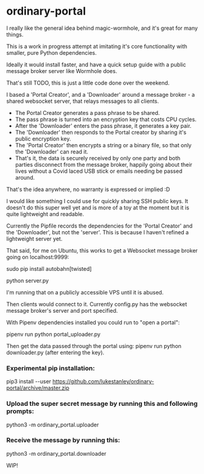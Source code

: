 # ordinary-portal

I really like the general idea behind magic-wormhole, and it's great for many things.

This is a work in progress attempt at imitating it's core functionality with smaller, pure Python dependencies.

Ideally it would install faster, and have a quick setup guide with a public message broker server like Wormhole does.

That's still TODO, this is just a little code done over the weekend.

I based a 'Portal Creator', and a 'Downloader' around a message broker - a shared websocket server, that relays messages to all clients.


- The Portal Creator generates a pass phrase to be shared.
- The pass phrase is turned into an encryption key that costs CPU cycles.
- After the 'Downloader' enters the pass phrase, it generates a key pair.
- The 'Downloader' then responds to the Portal creator by sharing it's public encryption key.
- The 'Portal Creator' then encrypts a string or a binary file, so that only the 'Downloader' can read it.
- That's it, the data is securely received by only one party and both parties disconnect from the message broker, happily going about their lives without a Covid laced USB stick or emails needing be passed around.


That's the idea anywhere, no warranty is expressed or implied :D

I would like something I could use for quickly sharing SSH public keys.
It doesn't do this super well yet and is more of a toy at the moment but it is quite lightweight and readable.

Currently the Pipfile records the dependencies for the 'Portal Creator' and the 'Downloader', but not the 'server'.
This is because I haven't refined a lightweight server yet.

That said, for me on Ubuntu, this works to get a Websocket message broker going on localhost:9999:

sudo pip install autobahn[twisted]

python server.py

I'm running that on a publicly accessible VPS until it is abused.

Then clients would connect to it. Currently config.py has the websocket message broker's server and port specified.

With Pipenv dependencies installed you could run to "open a portal":

pipenv run python portal_uploader.py


Then get the data passed through the portal using:
pipenv run python downloader.py
(after entering the key).

### Experimental pip installation:

pip3 install --user https://github.com/lukestanley/ordinary-portal/archive/master.zip

### Upload the super secret message by running this and following prompts:

python3 -m ordinary_portal.uploader

### Receive the message by running this:
python3 -m ordinary_portal.downloader



WIP!